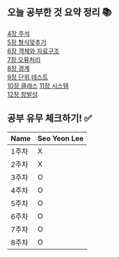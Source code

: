 ## 오늘 공부한 것 요약 정리 📚
[4장 주석](https://radical-colony-e9a.notion.site/4-4e45d7ca82764af283e7e69ce3369d36)  
[5장 형식맞추기](https://radical-colony-e9a.notion.site/5-2c44aee22367496b905f3fa985d90355)  
[6장 객체와 자료구조](https://radical-colony-e9a.notion.site/6-a93b756fb6754149af7683bcdc784168)   
[7장 오류처리](https://radical-colony-e9a.notion.site/7-dfa5958ab9684e388aed883bdefb9216)     
[8장 경계](https://radical-colony-e9a.notion.site/8-b5f89e9804e44d4a8fdcfa9891c3115a)  
[9장 단위 테스트](https://radical-colony-e9a.notion.site/9-52f7bd0eaad64fd09b58138dc642d583)    
[10장 클래스](https://radical-colony-e9a.notion.site/10-c618e8f097614d6c8c6f92864a07e3ba) 
[11장 시스템](https://www.notion.so/11-2253821ca2724f34bad73d854ea6556f?pvs=4)  
[12장 창발성](https://radical-colony-e9a.notion.site/12-35f7f7174e3247d1a463d1bd398f8a8c)

## 공부 유무 체크하기! ✅
| Name | Seo Yeon Lee |
| --- | --- |
| 1주차 | X |
| 2주차 | X |
| 3주차 | O |
| 4주차 | O |
| 5주차 | O |
| 6주차 | O |
| 7주차 | O |
| 8주차 | O |
